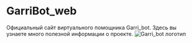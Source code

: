 # GarriBot_web
Официальный сайт виртуального помощника Garri_bot. Здесь вы узнаете много полезной информации о проекте.
![Garri_bot логотип](https://github.com/user-attachments/assets/34618b92-c99a-4595-8281-90a2140101cc)
